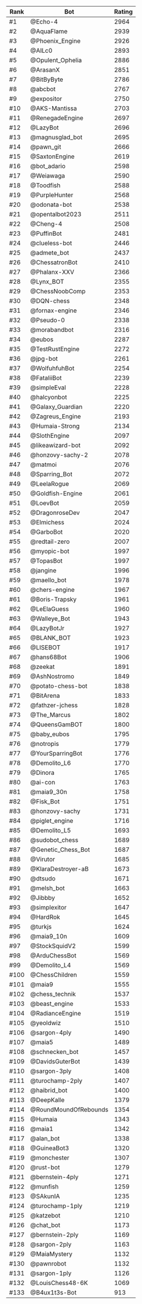 Rank|Bot|Rating
---|---|---
#1|@Echo-4|2964
#2|@AquaFlame|2939
#3|@Phoenix_Engine|2926
#4|@AILc0|2893
#5|@Opulent_Ophelia|2886
#6|@ArasanX|2851
#7|@BitByByte|2786
#8|@abcbot|2767
#9|@expositor|2750
#10|@AKS-Mantissa|2703
#11|@RenegadeEngine|2697
#12|@LazyBot|2696
#13|@magnusglad_bot|2695
#14|@pawn_git|2666
#15|@SaxtonEngine|2619
#16|@bot_adario|2598
#17|@Weiawaga|2590
#18|@Toodfish|2588
#19|@PurpleHunter|2568
#20|@odonata-bot|2538
#21|@opentalbot2023|2511
#22|@Cheng-4|2508
#23|@PuffinBot|2481
#24|@clueless-bot|2446
#25|@admete_bot|2437
#26|@ChessatronBot|2410
#27|@Phalanx-XXV|2366
#28|@Lynx_BOT|2355
#29|@ChessNoobComp|2353
#30|@DQN-chess|2348
#31|@fornax-engine|2346
#32|@Pseudo-0|2338
#33|@morabandbot|2316
#34|@eubos|2287
#35|@TestRustEngine|2272
#36|@jpg-bot|2261
#37|@WolfuhfuhBot|2254
#38|@FataliiBot|2239
#39|@simpleEval|2228
#40|@halcyonbot|2225
#41|@Galaxy_Guardian|2220
#42|@Zagreus_Engine|2193
#43|@Humaia-Strong|2134
#44|@SlothEngine|2097
#45|@likeawizard-bot|2092
#46|@honzovy-sachy-2|2078
#47|@matmoi|2076
#48|@Sparring_Bot|2072
#49|@LeelaRogue|2069
#50|@Goldfish-Engine|2061
#51|@LoevBot|2059
#52|@DragonroseDev|2047
#53|@Elmichess|2024
#54|@GarboBot|2020
#55|@redtail-zero|2007
#56|@myopic-bot|1997
#57|@TopasBot|1997
#58|@jangine|1996
#59|@maello_bot|1978
#60|@chers-engine|1967
#61|@Boris-Trapsky|1961
#62|@LeElaGuess|1960
#63|@Walleye_Bot|1943
#64|@LazyBotJr|1927
#65|@BLANK_BOT|1923
#66|@LISEBOT|1917
#67|@hans68Bot|1906
#68|@zeekat|1891
#69|@AshNostromo|1849
#70|@potato-chess-bot|1838
#71|@BitArena|1833
#72|@fathzer-jchess|1828
#73|@The_Marcus|1802
#74|@QueensGamBOT|1800
#75|@baby_eubos|1795
#76|@notropis|1779
#77|@YourSparringBot|1776
#78|@Demolito_L6|1770
#79|@Dinora|1765
#80|@ai-con|1763
#81|@maia9_30n|1758
#82|@Fisk_Bot|1751
#83|@honzovy-sachy|1731
#84|@piglet_engine|1716
#85|@Demolito_L5|1693
#86|@sudobot_chess|1689
#87|@Genetic_Chess_Bot|1687
#88|@Virutor|1685
#89|@KlaraDestroyer-aB|1673
#90|@dtsudo|1671
#91|@melsh_bot|1663
#92|@Jibbby|1652
#93|@simplexitor|1647
#94|@HardRok|1645
#95|@turkjs|1624
#96|@maia9_10n|1609
#97|@StockSquidV2|1599
#98|@ArduChessBot|1569
#99|@Demolito_L4|1569
#100|@ChessChildren|1559
#101|@maia9|1555
#102|@chess_technik|1537
#103|@beast_engine|1533
#104|@RadianceEngine|1519
#105|@yeoldwiz|1510
#106|@sargon-4ply|1490
#107|@maia5|1489
#108|@schnecken_bot|1457
#109|@DavidsGuterBot|1439
#110|@sargon-3ply|1408
#111|@turochamp-2ply|1407
#112|@haibrid_bot|1400
#113|@DeepKalle|1379
#114|@RoundMoundOfRebounds|1354
#115|@Humaia|1343
#116|@maia1|1342
#117|@alan_bot|1338
#118|@GuineaBot3|1320
#119|@monchester|1307
#120|@rust-bot|1279
#121|@bernstein-4ply|1271
#122|@munfish|1259
#123|@SAkunIA|1235
#124|@turochamp-1ply|1219
#125|@katzebot|1210
#126|@chat_bot|1173
#127|@bernstein-2ply|1169
#128|@sargon-2ply|1163
#129|@MaiaMystery|1132
#130|@pawnrobot|1132
#131|@sargon-1ply|1126
#132|@LouisChess48-6K|1069
#133|@B4ux1t3s-Bot|913
